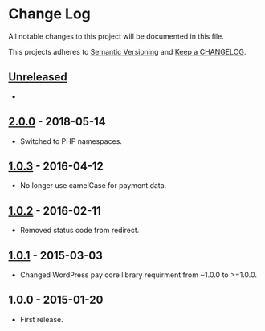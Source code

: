 # Change Log

All notable changes to this project will be documented in this file.

This projects adheres to [Semantic Versioning](http://semver.org/) and [Keep a CHANGELOG](http://keepachangelog.com/).

## [Unreleased][unreleased]
-

## [2.0.0] - 2018-05-14
- Switched to PHP namespaces.

## [1.0.3] - 2016-04-12
- No longer use camelCase for payment data.

## [1.0.2] - 2016-02-11
- Removed status code from redirect.

## [1.0.1] - 2015-03-03
- Changed WordPress pay core library requirment from ~1.0.0 to >=1.0.0.

## 1.0.0 - 2015-01-20
- First release.

[unreleased]: https://github.com/wp-pay-extensions/event-espresso-legacy/compare/2.0.0...HEAD
[2.0.0]: https://github.com/wp-pay-extensions/event-espresso-legacy/compare/1.0.3...2.0.0
[1.0.3]: https://github.com/wp-pay-extensions/event-espresso-legacy/compare/1.0.2...1.0.3
[1.0.2]: https://github.com/wp-pay-extensions/event-espresso-legacy/compare/1.0.1...1.0.2
[1.0.1]: https://github.com/wp-pay-extensions/event-espresso-legacy/compare/1.0.0...1.0.1
